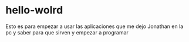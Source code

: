 # hello-wolrd
Esto es para empezar a usar las aplicaciones que me dejo Jonathan en la pc y saber para que sirven y empezar a programar
